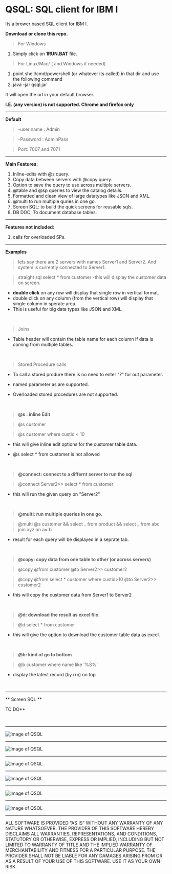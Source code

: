 # QSQL: SQL client for IBM I

Its a brower based SQL client for IBM I.

**Download or clone this repo.**

> For Windows

1. Simply click on **1RUN.BAT** file.

> For Linux/Mac/ ( and Windows if needed)

1. point shell/cmd/powershell (or whatever its called) in that dir and use the following command
2. java -jar qsql.jar

It will open the url in your default browser.

**I.E. (any version) is not supported. Chrome and firefox only**

<hr/>

**Default**

> -user name : Admin

> -Password : AdminPass

> Port: 7007 and 7071

<hr/>

**Main Features:**

1. Inline-edits with @s query.
2. Copy data between servers with @copy query.
3. Option to save the query to use across multiple servers.
4. @table and @sp queries to view the catalog details.
5. Formatted and clean view of large datatypes like JSON and XML.
6. @multi to run multiple quries in one go.
7. Screen SQL: to build the quick screens for reusable sqls.
8. DB DOC: To document database tables.

<hr/>

**Features not included:**

1. calls for overloaded SPs.

 <hr/>

**Examples**

> lets say there are 2 servers with names Server1 and Server2. And system is currently connected to Server1.

> straight sql
> select \* from customer
> -this will display the customer data on screen.

- **double click** on any row will display that single row in vertical format.
- double click on any column (from the vertical row) will display that single column in sperate area.
- This is useful for big data types like JSON and XML.

<br />
 
> Joins

- Table header will contain the table name for each column if data is coming from multiple tables.

<br />

> Stored Procedure calls

- To call a stored produre there is no need to enter "?" for out parameter.

- named parameter as are supported.

- Overloaded stored procedures are not supported.

<br />
 
> **@s : inline Edit**

> @s customer

> @s customer where custid < 10

- this will give inline edit options for the customer table data.

- @s select \* from customer is not allowed

<br />
 
> **@connect: connect to a differnt server to run the sql**

> @connect Server2>> select \* from customer

- this will run the given query on "Server2"

<br />
 
> **@multi: run multiple queries in one go.**

> @multi @s customer && select _ from product && select _ from abc join xyz on a= b

- result for each query will be displayed in a seprate tab.

<br />
 
> **@copy: copy data from one table to other (or across servers)**

> @copy @from customer @to Server2>> customer2

> @copy @from select \* customer where custid>10 @to Server2>> customer2

- this will copy the customer data from Server1 to Server2

<br />
 
> **@d: download the result as excel file.**

> @d select \* from customer

- this will give the option to download the customer table data as excel.

<br />
 
> **@b: kind of go to bottom**

> @b customer where name like '%S%'

- display the latest record (by rrn) on top

<br />
 
  <hr/>

** Screen SQL **

TO DO\*\*

<br />
 
  <hr/>

![Image of QSQL](https://github.com/onlysumitg/qsql/blob/master/images/1.png)

<hr/>

![Image of QSQL](https://github.com/onlysumitg/qsql/blob/master/images/6.png)

<hr/>

![Image of QSQL](https://github.com/onlysumitg/qsql/blob/master/images/2.png)

<hr/>

![Image of QSQL](https://github.com/onlysumitg/qsql/blob/master/images/3.png)

<hr/>

![Image of QSQL](https://github.com/onlysumitg/qsql/blob/master/images/4.png)

>

<hr/>

![Image of QSQL](https://github.com/onlysumitg/qsql/blob/master/images/5.png)

<hr/>

ALL SOFTWARE IS PROVIDED “AS IS” WITHOUT ANY WARRANTY OF ANY NATURE WHATSOEVER. THE PROVIDER OF THIS SOFTWARE HEREBY DISCLAIMS ALL WARRANTIES, REPRESENTATIONS, AND CONDITIONS, STATUTORY OR OTHERWISE, EXPRESS OR IMPLIED, INCLUDING BUT NOT LIMITED TO WARRANTY OF TITLE AND THE IMPLIED WARRANTY OF MERCHANTABILITY AND FITNESS FOR A PARTICULAR PURPOSE. THE PROVIDER SHALL NOT BE LIABLE FOR ANY DAMAGES ARISING FROM OR AS A RESULT OF YOUR USE
OF THIS SOFTWARE. USE IT AS YOUR OWN RISK.
